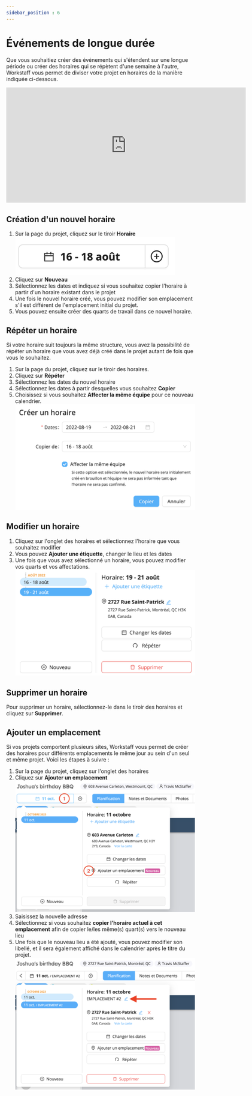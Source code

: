 ```yaml
---
sidebar_position : 6
---
```


# Événements de longue durée

Que vous souhaitiez créer des événements qui s'étendent sur une longue période ou créer des horaires qui se répètent d'une semaine à l'autre, Workstaff vous permet de diviser votre projet en horaires de la manière indiquée ci-dessous.

<iframe width="640" height="307" src="https://www.loom.com/embed/2a62dfa6453e4d0caad76d4b3abc47de" frameborder="0" webkitallowfullscreen mozallowfullscreen allowfullscreen></iframe>

## Création d'un nouvel horaire

1. Sur la page du projet, cliquez sur le tiroir **Horaire**
   ![onglet-horaires.png](Images/onglet-horaires.png)
2. Cliquez sur **Nouveau**
3. Sélectionnez les dates et indiquez si vous souhaitez copier l'horaire à partir d'un horaire existant dans le projet
4. Une fois le nouvel horaire créé, vous pouvez modifier son emplacement s'il est différent de l'emplacement initial du projet.
5. Vous pouvez ensuite créer des quarts de travail dans ce nouvel horaire.

## Répéter un horaire

Si votre horaire suit toujours la même structure, vous avez la possibilité de répéter un horaire que vous avez déjà créé dans le projet autant de fois que vous le souhaitez.
1. Sur la page du projet, cliquez sur le tiroir des horaires.
2. Cliquez sur **Répéter**
3. Sélectionnez les dates du nouvel horaire
4. Sélectionnez les dates à partir desquelles vous souhaitez **Copier**
5. Choisissez si vous souhaitez **Affecter la même équipe** pour ce nouveau calendrier.
   ![nouvel-horaire.png](Images/nouvel-horaire.png)

## Modifier un horaire

1. Cliquez sur l'onglet des horaires et sélectionnez l'horaire que vous souhaitez modifier
2. Vous pouvez **Ajouter une étiquette**, changer le lieu et les dates
3. Une fois que vous avez sélectionné un horaire, vous pouvez modifier vos quarts et vos affectations.
   ![modifier-horaire](Images/modifier-horaire.png)

## Supprimer un horaire
Pour supprimer un horaire, sélectionnez-le dans le tiroir des horaires et cliquez sur **Supprimer**. 

## Ajouter un emplacement
Si vos projets comportent plusieurs sites, Workstaff vous permet de créer des horaires pour différents emplacements le même jour au sein d'un seul et même projet.
Voici les étapes à suivre :
1. Sur la page du projet, cliquez sur l'onglet des horaires
2. Cliquez sur **Ajouter un emplacement**
![Ajouter un emplacement](Images/emplacement.png)
3. Saisissez la nouvelle adresse
4. Sélectionnez si vous souhaitez **copier l’horaire actuel à cet emplacement** afin de copier le/les même(s) quart(s) vers le nouveau lieu
5. Une fois que le nouveau lieu a été ajouté, vous pouvez modifier son libellé, et il sera également affiché dans le calendrier après le titre du projet.
![Ajouter un emplacement](Images/emplacement-2.png)
